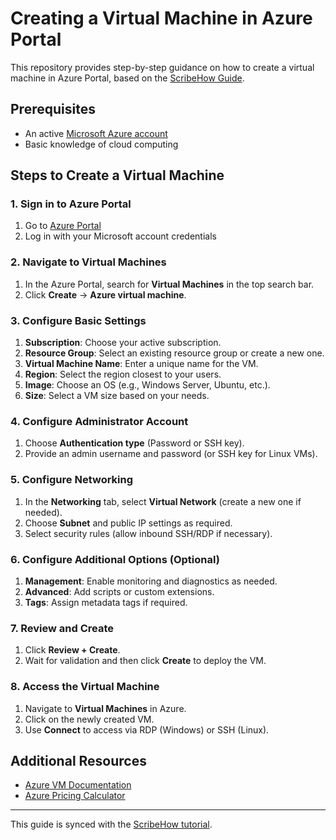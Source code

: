 # Creating a Virtual Machine in Azure Portal

This repository provides step-by-step guidance on how to create a virtual machine in Azure Portal, based on the [ScribeHow Guide](https://scribehow.com/shared/Creating_a_Virtual_Machine_in_Azure_Portal__fYuQoaltQpCPlWh0tOfCaw).

## Prerequisites
- An active [Microsoft Azure account](https://azure.microsoft.com/)
- Basic knowledge of cloud computing

## Steps to Create a Virtual Machine

### 1. Sign in to Azure Portal
1. Go to [Azure Portal](https://portal.azure.com/)
2. Log in with your Microsoft account credentials

### 2. Navigate to Virtual Machines
1. In the Azure Portal, search for **Virtual Machines** in the top search bar.
2. Click **Create** → **Azure virtual machine**.

### 3. Configure Basic Settings
1. **Subscription**: Choose your active subscription.
2. **Resource Group**: Select an existing resource group or create a new one.
3. **Virtual Machine Name**: Enter a unique name for the VM.
4. **Region**: Select the region closest to your users.
5. **Image**: Choose an OS (e.g., Windows Server, Ubuntu, etc.).
6. **Size**: Select a VM size based on your needs.

### 4. Configure Administrator Account
1. Choose **Authentication type** (Password or SSH key).
2. Provide an admin username and password (or SSH key for Linux VMs).

### 5. Configure Networking
1. In the **Networking** tab, select **Virtual Network** (create a new one if needed).
2. Choose **Subnet** and public IP settings as required.
3. Select security rules (allow inbound SSH/RDP if necessary).

### 6. Configure Additional Options (Optional)
1. **Management**: Enable monitoring and diagnostics as needed.
2. **Advanced**: Add scripts or custom extensions.
3. **Tags**: Assign metadata tags if required.

### 7. Review and Create
1. Click **Review + Create**.
2. Wait for validation and then click **Create** to deploy the VM.

### 8. Access the Virtual Machine
1. Navigate to **Virtual Machines** in Azure.
2. Click on the newly created VM.
3. Use **Connect** to access via RDP (Windows) or SSH (Linux).

## Additional Resources
- [Azure VM Documentation](https://docs.microsoft.com/en-us/azure/virtual-machines/)
- [Azure Pricing Calculator](https://azure.microsoft.com/en-us/pricing/calculator/)

---

This guide is synced with the [ScribeHow tutorial](https://scribehow.com/shared/Creating_a_Virtual_Machine_in_Azure_Portal__fYuQoaltQpCPlWh0tOfCaw).
